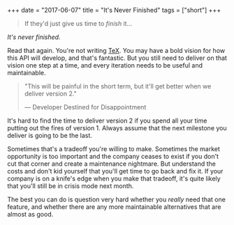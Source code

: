 +++
date        = "2017-06-07"
title       = "It's Never Finished"
tags        = ["short"]
+++

> If they'd just give us time to _finish_ it...

_It's never finished._

Read that again. You're not writing [TeX](https://en.wikipedia.org/wiki/TeX).
You may have a bold vision for how this API will develop, and that's fantastic.
But you still need to deliver on that vision one step at a time, and every
iteration needs to be useful and maintainable.

> "This will be painful in the short term, but it'll get better when we deliver
> version 2."
>
> — Developer Destined for Disappointment

It's hard to find the time to deliver version 2 if you spend all your time
putting out the fires of version 1. Always assume that the next milestone you
deliver is going to be the last.

Sometimes that's a tradeoff you're willing to make. Sometimes the market
opportunity is too important and the company ceases to exist if you don't cut
that corner and create a maintenance nightmare. But understand the costs and
don't kid yourself that you'll get time to go back and fix it. If your company
is on a knife's edge when you make that tradeoff, it's quite likely that you'll
still be in crisis mode next month.

The best you can do is question very hard whether you *really* need that one
feature, and whether there are any more maintainable alternatives that are
almost as good.
